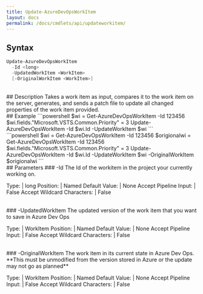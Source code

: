 ```yaml
---
title: Update-AzureDevOpsWorkItem
layout: docs
permalink: /docs/cmdlets/api/updateworkitem/
---
```


## Syntax
```powershell
Update-AzureDevOpsWorkItem
  -Id <long>
  -UpdatedWorkItem <WorkItem>
  [-OriginalWorkItem <WorkItem>]
```

<br>
## Description
Takes a work item as input, compares it to the work item on the server, generates, and sends a patch file to update all changed properties of the work item provided.

<br>
## Example
```powershell
$wi = Get-AzureDevOpsWorkItem -Id 123456
$wi.fields."Microsoft.VSTS.Common.Priority" = 3
Update-AzureDevOpsWorkItem -Id $wi.Id -UpdateWorkItem $wi
```
<br>
```powershell
$wi = Get-AzureDevOpsWorkItem -Id 123456
$origionalwi = Get-AzureDevOpsWorkItem -Id 123456
$wi.fields."Microsoft.VSTS.Common.Priority" = 3
Update-AzureDevOpsWorkItem -Id $wi.Id -UpdateWorkItem $wi -OriginalWorkItem $origionalwi
```

<br>
## Parameters
### -Id
The Id of the workitem in the project your currently working on.

<br>

Type: | long
Position: | Named
Default Value: | None
Accept Pipeline Input: | False
Accept Wildcard Characters: | False

<br>
### -UpdatedWorkItem
The updated version of the work item that you want to save in Azure Dev Ops

Type: | WorkItem
Position: | Named
Default Value: | None
Accept Pipeline Input: | False
Accept Wildcard Characters: | False

<br>
### -OriginalWorkItem
The work item in its current state in Azure Dev Ops.  **This must be unmodified from the version stored in Azure or the update may not go as planned**

Type: | WorkItem
Position: | Named
Default Value: | None
Accept Pipeline Input: | False
Accept Wildcard Characters: | False